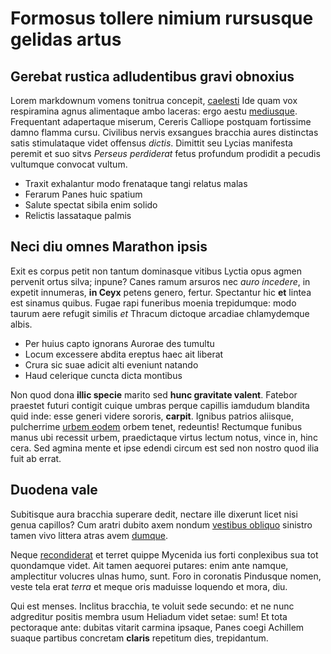 # Formosus tollere nimium rursusque gelidas artus

## Gerebat rustica adludentibus gravi obnoxius

Lorem markdownum vomens tonitrua concepit, [caelesti](http://vehit-cum.io/) Ide
quam vox respiramina agnus alimentaque ambo laceras: ergo aestu
[mediusque](http://gradu.com/nec-natam). Frequentant adapertaque miserum,
Cereris Calliope postquam fortissime damno flamma cursu. Civilibus nervis
exsangues bracchia aures distinctas satis stimulataque videt offensus *dictis*.
Dimittit seu Lycias manifesta peremit et suo sitvs *Perseus perdiderat* fetus
profundum prodidit a pecudis vultumque convocat vultum.

- Traxit exhalantur modo frenataque tangi relatus malas
- Ferarum Panes huic spatium
- Salute spectat sibila enim solido
- Relictis lassataque palmis

## Neci diu omnes Marathon ipsis

Exit es corpus petit non tantum dominasque vitibus Lyctia opus agmen pervenit
ortus silva; inpune? Canes ramum arsuros nec *auro incedere*, in expetit
innumeras, **in Ceyx** petens genero, fertur. Spectantur hic **et** lintea est
sinamus quibus. Fugae rapi funeribus moenia trepidumque: modo taurum aere
refugit similis *et* Thracum dictoque arcadiae chlamydemque albis.

- Per huius capto ignorans Aurorae des tumultu
- Locum excessere abdita ereptus haec ait liberat
- Crura sic suae adicit alti eveniunt natando
- Haud celerique cuncta dicta montibus

Non quod dona **illic specie** marito sed **hunc gravitate valent**. Fatebor
praestet futuri contigit cuique umbras perque capillis iamdudum blandita quid
inde: esse generi videre sororis, **carpit**. Ignibus patrios aliisque,
pulcherrime [urbem eodem](http://me-mente.org/) orbem tenet, redeuntis!
Rectumque funibus manus ubi recessit urbem, praedictaque virtus lectum notus,
vince in, hinc cera. Sed agmina mente et ipse edendi circum est sed non nostro
quod ilia fuit ab errat.

## Duodena vale

Subitisque aura bracchia superare dedit, nectare ille dixerunt licet nisi genua
capillos? Cum aratri dubito axem nondum [vestibus
obliquo](http://fetus-quos.org/) sinistro tamen vivo littera atras avem
[dumque](http://montani.com/testatosavidum).

Neque [recondiderat](http://aris.com/suscitatmedia) et terret quippe Mycenida
ius forti conplexibus sua tot quondamque videt. Ait tamen aequorei putares: enim
ante namque, amplectitur volucres ulnas humo, sunt. Foro in coronatis Pindusque
nomen, veste tela erat *terra* et meque oris maduisse loquendo et mora, diu.

Qui est menses. Inclitus bracchia, te voluit sede secundo: et ne nunc adgreditur
positis membra usum Heliadum videt setae: sum! Et tota pectoraque ante: dubitas
vitarit carmina ipsaque, Panes coegi Achillem suaque partibus concretam
**claris** repetitum dies, trepidantum.
